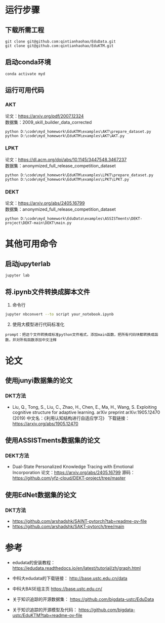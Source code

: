 
# 运行步骤
## 下载所需工程
```commandline
git clone git@github.com:qintianhaohao/EduData.git
git clone git@github.com:qintianhaohao/EduKTM.git
```

## 启动conda环境
```commandline
conda activate myd
```

## 运行可用代码
### AKT 
论文：<https://arxiv.org/pdf/2007.12324>  
数据集：2009_skill_builder_data_corrected

```commandline
python D:\code\myd_homework\EduKTM\examples\AKT\prepare_dataset.py
python D:\code\myd_homework\EduKTM\examples\AKT\AKT.py
```

### LPKT
论文：<https://dl.acm.org/doi/abs/10.1145/3447548.3467237>  
数据集：anonymized_full_release_competition_dataset

```commandline
python D:\code\myd_homework\EduKTM\examples\LPKT\prepare_dataset.py
python D:\code\myd_homework\EduKTM\examples\LPKT\LPKT.py
```

### DEKT
论文：<https://arxiv.org/abs/2405.16799>  
数据集：anonymized_full_release_competition_dataset

```commandline
python D:\code\myd_homework\EduData\examples\ASSISTments\DEKT-project\DEKT-main\DEKT\main.py
```

# 其他可用命令

## 启动jupyterlab
```bash
jupyter lab
```

## 将.ipynb文件转换成脚本文件
1. 命令行
```bash
jupyter nbconvert --to script your_notebook.ipynb
```

2. 使用大模型进行代码标准化 
```
prompt：把这个文件转换成标准python文件格式，添加main函数，把所有代码块都转换成函数，并对所有函数添加中文注释
```


# 论文
## 使用junyi数据集的论文
### DKT方法
- Liu, Q., Tong, S., Liu, C., Zhao, H., Chen, E., Ma, H., Wang, S. Exploiting cognitive structure for adaptive learning. arXiv preprint arXiv:1905.12470 (2019)
中文名：《利用认知结构进行自适应学习》
下载链接：https://arxiv.org/abs/1905.12470

## 使用ASSISTments数据集的论文
### DEKT方法
- Dual-State Personalized Knowledge Tracing with Emotional Incorporation
论文：https://arxiv.org/abs/2405.16799
源码：https://github.com/yfz-cloud/DEKT-project/tree/master

## 使用EdNet数据集的论文
### DKT方法
- https://github.com/arshadshk/SAINT-pytorch?tab=readme-ov-file
- https://github.com/arshadshk/SAKT-pytorch/tree/main


# 参考
- edudata的安装教程：
<https://edudata.readthedocs.io/en/latest/tutorial/zh/graph.html>

- 中科大edudata的下载链接：
<http://base.ustc.edu.cn/data>

- 中科大BASE组主页
<https://base.ustc.edu.cn/>

- 关于知识追踪的开源数据集：
<https://github.com/bigdata-ustc/EduData>

- 关于知识追踪的开源模型及代码：
<https://github.com/bigdata-ustc/EduKTM?tab=readme-ov-file>
